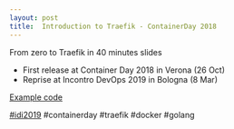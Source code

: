 ```yaml
---
layout: post
title:  Introduction to Traefik - ContainerDay 2018
---
```


From zero to Traefik in 40 minutes slides

* First release at Container Day 2018 in Verona (26 Oct)
* Reprise at Incontro DevOps 2019 in Bologna (8 Mar)

[Example code](https://github.com/gionn/owncloud-traefik-example)

[#idi2019](https://twitter.com/search?q=%23idi2019&src=typd) #containerday #traefik #docker #golang

<script async class="speakerdeck-embed" data-id="77a3d30e091e425294424009c3e69801" data-ratio="1.33333333333333" src="//speakerdeck.com/assets/embed.js"></script>
